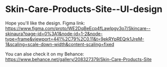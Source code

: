 # Skin-Care-Products-Site--UI-design

Hope you'll like the design. Figma link: https://www.figma.com/proto/WE2DqBeEcp4fLawlpgv3o7/Skincare--skinaura?page-id=0%3A1&node-id=1-2&node-type=frame&viewport=441%2C79%2C0.11&t=9ekRYpREQrk1JreM-1&scaling=scale-down-width&content-scaling=fixed

You can alse check it on my Behance: https://www.behance.net/gallery/208327379/Skin-Care-Products-Site

